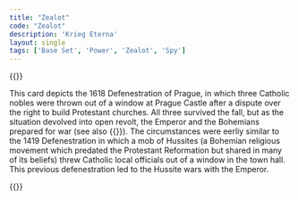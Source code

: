 ```yaml
---
title: "Zealot"
code: "Zealot"
description: 'Krieg Eterna'
layout: single
tags: ['Base Set', 'Power', 'Zealot', 'Spy']
---
```

{{<card-detail-page title="Zealot" artwork="The Defenestration by Václav Brožík (1890)" >}}
<p>
    This card depicts the 1618 Defenestration of Prague, in which three Catholic nobles were thrown out of a window at Prague Castle after a dispute over the right to build Protestant churches. All three survived the fall, but as the situation devolved into open revolt, the Emperor and the Bohemians prepared for war (see also {{<cardlink name="Winter King" code="winter-king">}}). The circumstances were eerliy similar to the 1419 Defenestration in which a mob of Hussites (a Bohemian religious movement which predated the Protestant Reformation but shared in many of its beliefs) threw Catholic local officials out of a window in the town hall. This previous defenestration led to the Hussite wars with the Emperor.
</p>
{{</card-detail-page>}}